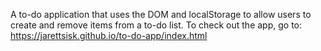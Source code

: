 A to-do application that uses the DOM and localStorage to allow users to create and remove items from a to-do list. To check out the app, go to: https://jarettsisk.github.io/to-do-app/index.html